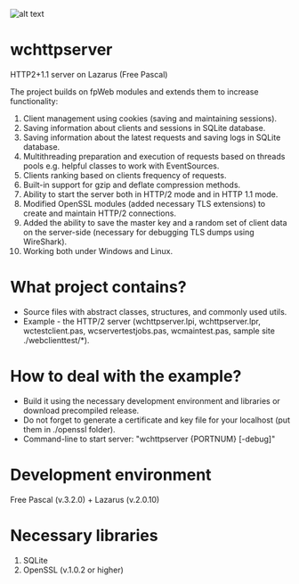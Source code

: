 ![alt text](https://github.com/iLya2IK/wchttpserver/blob/main/wclogo_c.svg?raw=true)

# wchttpserver
HTTP2+1.1 server on Lazarus (Free Pascal)

The project builds on fpWeb modules and extends them to increase functionality:
1. Client management using cookies (saving and maintaining sessions).
2. Saving information about clients and sessions in SQLite database.
3. Saving information about the latest requests and saving logs in SQLite database.
4. Multithreading preparation and execution of requests based on threads pools e.g. helpful classes to work with EventSources.
6. Clients ranking based on clients frequency of requests.
7. Built-in support for gzip and deflate compression methods.
7. Ability to start the server both in HTTP/2 mode and in HTTP 1.1 mode.
8. Modified OpenSSL modules (added necessary TLS extensions) to create and maintain HTTP/2 connections.
9. Added the ability to save the master key and a random set of client data on the server-side (necessary for debugging TLS dumps using WireShark).
10. Working both under Windows and Linux.

# What project contains?
* Source files with abstract classes, structures, and commonly used utils. 
* Example - the HTTP/2 server (wchttpserver.lpi, wchttpserver.lpr, wctestclient.pas, wcservertestjobs.pas, wcmaintest.pas, sample site ./webclienttest/*).

# How to deal with the example?
* Build it using the necessary development environment and libraries or download precompiled release.
* Do not forget to generate a certificate and key file for your localhost (put them in ./openssl folder). 
* Command-line to start server: "wchttpserver {PORTNUM} [-debug]"

# Development environment
Free Pascal (v.3.2.0) + Lazarus (v.2.0.10)

# Necessary libraries
1. SQLite
2. OpenSSL (v.1.0.2 or higher)
